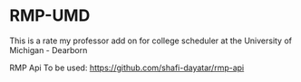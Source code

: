 # RMP-UMD
This is a rate my professor add on for college scheduler at the University of Michigan - Dearborn

RMP Api To be used: https://github.com/shafi-dayatar/rmp-api
